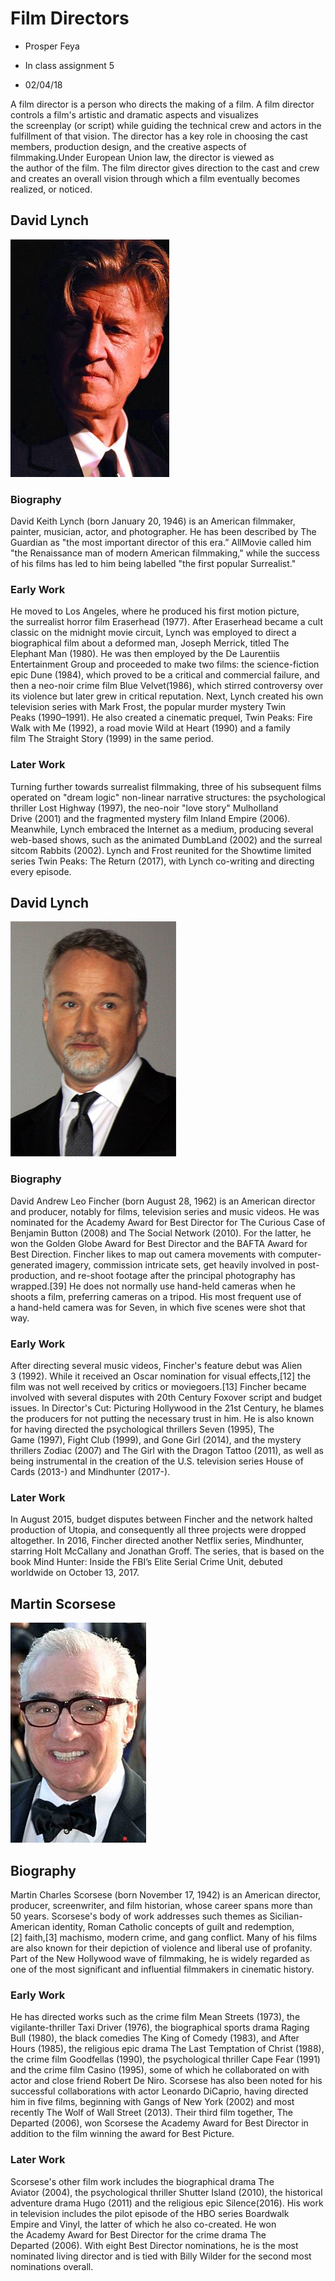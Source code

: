 # Film Directors

* Prosper Feya

* In class assignment 5

* 02/04/18

A film director is a person who directs the making of a film. A film director controls a film's artistic and dramatic aspects and visualizes the screenplay (or script) while guiding the technical crew and actors in the fulfillment of that vision. The director has a key role in choosing the cast members, production design, and the creative aspects of filmmaking.Under European Union law, the director is viewed as the author of the film. The film director gives direction to the cast and crew and creates an overall vision through which a film eventually becomes realized, or noticed. 


## David Lynch

![davidlynch](/pfeya/media/lynch.jpg)


### Biography

David Keith Lynch (born January 20, 1946) is an American filmmaker, painter, musician, actor, and photographer. He has been described by The Guardian as "the most important director of this era.” AllMovie called him "the Renaissance man of modern American filmmaking," while the success of his films has led to him being labelled "the first popular Surrealist." 


### Early Work

He moved to Los Angeles, where he produced his first motion picture, the surrealist horror film Eraserhead (1977). After Eraserhead became a cult classic on the midnight movie circuit, Lynch was employed to direct a biographical film about a deformed man, Joseph Merrick, titled The Elephant Man (1980). He was then employed by the De Laurentiis Entertainment Group and proceeded to make two films: the science-fiction epic Dune (1984), which proved to be a critical and commercial failure, and then a neo-noir crime film Blue Velvet(1986), which stirred controversy over its violence but later grew in critical reputation.
Next, Lynch created his own television series with Mark Frost, the popular murder mystery Twin Peaks (1990–1991). He also created a cinematic prequel, Twin Peaks: Fire Walk with Me (1992), a road movie Wild at Heart (1990) and a family film The Straight Story (1999) in the same period. 

### Later Work

Turning further towards surrealist filmmaking, three of his subsequent films operated on "dream logic" non-linear narrative structures: the psychological thriller Lost Highway (1997), the neo-noir "love story" Mulholland Drive (2001) and the fragmented mystery film Inland Empire (2006). Meanwhile, Lynch embraced the Internet as a medium, producing several web-based shows, such as the animated DumbLand (2002) and the surreal sitcom Rabbits (2002). Lynch and Frost reunited for the Showtime limited series Twin Peaks: The Return (2017), with Lynch co-writing and directing every episode.



## David Lynch

![davidfincher](/pfeya/media/fincher.jpg)


### Biography

David Andrew Leo Fincher (born August 28, 1962) is an American director and producer, notably for films, television series and music videos. He was nominated for the Academy Award for Best Director for The Curious Case of Benjamin Button (2008) and The Social Network (2010). For the latter, he won the Golden Globe Award for Best Director and the BAFTA Award for Best Direction. 
Fincher likes to map out camera movements with computer-generated imagery, commission intricate sets, get heavily involved in post-production, and re-shoot footage after the principal photography has wrapped.[39] He does not normally use hand-held cameras when he shoots a film, preferring cameras on a tripod. His most frequent use of a hand-held camera was for Seven, in which five scenes were shot that way. 

### Early Work

After directing several music videos, Fincher's feature debut was Alien 3 (1992). While it received an Oscar nomination for visual effects,[12] the film was not well received by critics or moviegoers.[13] Fincher became involved with several disputes with 20th Century Foxover script and budget issues. In Director's Cut: Picturing Hollywood in the 21st Century, he blames the producers for not putting the necessary trust in him.
He is also known for having directed the psychological thrillers Seven (1995), The Game (1997), Fight Club (1999), and Gone Girl (2014), and the mystery thrillers Zodiac (2007) and The Girl with the Dragon Tattoo (2011), as well as being instrumental in the creation of the U.S. television series House of Cards (2013-) and Mindhunter (2017-).

### Later Work

In August 2015, budget disputes between Fincher and the network halted production of Utopia, and consequently all three projects were dropped altogether. In 2016, Fincher directed another Netflix series, Mindhunter, starring Holt McCallany and Jonathan Groff. The series, that is based on the book Mind Hunter: Inside the FBI’s Elite Serial Crime Unit, debuted worldwide on October 13, 2017.



## Martin Scorsese

![martinscorsese](/pfeya/media/scorsese.jpg)

## Biography

Martin Charles Scorsese (born November 17, 1942) is an American director, producer, screenwriter, and film historian, whose career spans more than 50 years. Scorsese's body of work addresses such themes as Sicilian-American identity, Roman Catholic concepts of guilt and redemption,[2] faith,[3] machismo, modern crime, and gang conflict. Many of his films are also known for their depiction of violence and liberal use of profanity.
Part of the New Hollywood wave of filmmaking, he is widely regarded as one of the most significant and influential filmmakers in cinematic history. 

### Early Work

He has directed works such as the crime film Mean Streets (1973), the vigilante-thriller Taxi Driver (1976), the biographical sports drama Raging Bull (1980), the black comedies The King of Comedy (1983), and After Hours (1985), the religious epic drama The Last Temptation of Christ (1988), the crime film Goodfellas (1990), the psychological thriller Cape Fear (1991) and the crime film Casino (1995), some of which he collaborated on with actor and close friend Robert De Niro. Scorsese has also been noted for his successful collaborations with actor Leonardo DiCaprio, having directed him in five films, beginning with Gangs of New York (2002) and most recently The Wolf of Wall Street (2013). Their third film together, The Departed (2006), won Scorsese the Academy Award for Best Director in addition to the film winning the award for Best Picture. 

### Later Work

Scorsese's other film work includes the biographical drama The Aviator (2004), the psychological thriller Shutter Island (2010), the historical adventure drama Hugo (2011) and the religious epic Silence(2016). His work in television includes the pilot episode of the HBO series Boardwalk Empire and Vinyl, the latter of which he also co-created. He won the Academy Award for Best Director for the crime drama The Departed (2006). With eight Best Director nominations, he is the most nominated living director and is tied with Billy Wilder for the second most nominations overall.









